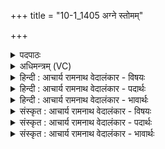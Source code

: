 +++
title = "10-1_1405 अग्ने स्तोमम्"

+++
<details><summary>पदपाठः</summary>

अ꣣ग्नेः꣢। स्तो꣡म꣢꣯म्। म꣣नामहे। सिध्र꣢म्। अ꣣द्य꣢। अ꣣। द्य꣢। दि꣣विस्पृ꣡शः꣢। दि꣣वि। स्पृ꣡शः꣢꣯। दे꣣व꣡स्य꣢। द्र꣣विणस्य꣡वः꣢। १४०५।
</details>

<details><summary>अधिमन्त्रम् (VC)</summary>

- अग्निः
- सुतंभर आत्रेयः
- गायत्री
- षड्जः
</details>

<details><summary>हिन्दी : आचार्य रामनाथ वेदालंकार - विषयः</summary>

प्रथम मन्त्र में परमात्मा की स्तुति का विषय है।
</details>

<details><summary>हिन्दी : आचार्य रामनाथ वेदालंकार - पदार्थः</summary>

पदार्थान्वय -  (द्रविणस्यवः)धन और बल की कामनावाले हम(अद्य)आज(दिविस्पृशः)तेज में प्रवेश करानेवाले, (देवस्य)तेजस्वी(अग्नेः)अग्रनायक परमात्मा के(सिध्रम्)स्वभाव-सिद्ध(स्तोमम्)गुण-समूह का(मनामहे)बार-बार गान करते हैं ॥१॥
</details>

<details><summary>हिन्दी : आचार्य रामनाथ वेदालंकार - भावार्थः</summary>

भावार्थ -  परमेश्वर की उपासना से और उसके गुणगान से मनुष्य आध्यात्मिक ऐश्वर्य तथा आत्मबल प्राप्त कर लेता है ॥१॥
</details>

<details><summary>संस्कृत : आचार्य रामनाथ वेदालंकार - विषयः</summary>

तत्रादौ परमात्मस्तुतिविषयमाह।
</details>

<details><summary>संस्कृत : आचार्य रामनाथ वेदालंकार - पदार्थः</summary>

पदार्थान्वय -  (द्रविणस्यवः)धनबलकामाः वयम्।[द्रविणः धनं बलं वा कामयन्ते ये ते द्रविणस्यवः। द्रविणम् शब्दाद् आत्मन इच्छायामर्थे क्यचि ‘क्याच्छन्दसि’ अ० ३।२।१७० इति उ प्रत्ययः।] (अद्य)अस्मिन् दिने(दिविस्पृशः)दिवि तेजसि स्पर्शयति प्रवेशयति यः तस्य(देवस्य)तेजस्विनः(अग्नेः)अग्रनायकस्य परमात्मनः(सिध्रम्)स्वभावसिद्धम्(स्तोमम्)गुणसमूहम्(मनामहे)मुहुर्मुहुर्गायामः।[म्ना अभ्यासे,पाघ्राध्मास्थाम्ना०। अ० ७।३।७८ इति धातोर्मनादेशः,व्यत्ययेनात्मनेपदम्]॥१॥२
</details>

<details><summary>संस्कृत : आचार्य रामनाथ वेदालंकार - भावार्थः</summary>

भावार्थ -  परमेश्वरस्योपासनया तदीयगुणगानेन च मनुष्य आध्यात्मिकमैश्वर्यमात्मबलं च प्राप्नोति ॥१॥
</details>